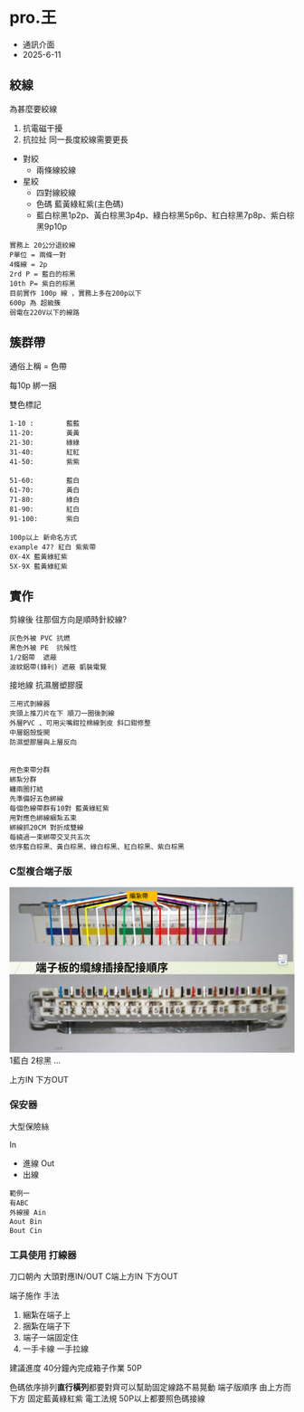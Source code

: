 # pro.王
- 通訊介面
- 2025-6-11




## 絞線
為甚麼要絞線
1. 抗電磁干擾
2. 抗拉扯 
    同一長度絞線需要更長

+ 對絞
    + 兩條線絞線
+ 星絞
    + 四對線絞線
    + 色碼 藍黃綠紅紫(主色碼)
    + 藍白棕黑1p2p、黃白棕黑3p4p、綠白棕黑5p6p、紅白棕黑7p8p、紫白棕黑9p10p

```
實務上 20公分退絞線
P單位 = 兩條一對
4條線 = 2p
2rd P = 藍白的棕黑
10th P= 紫白的棕黑
目前實作 100p 線 ，實務上多在200p以下
600p 為 超級簇 
弱電在220V以下的線路
```
## 簇群帶 
通俗上稱 = 色帶

每10p 綁一捆

雙色標記

```
1-10 :        藍藍
11-20:        黃黃
21-30:        綠綠
31-40:        紅紅
41-50:        紫紫

51-60:        藍白
61-70:        黃白
71-80:        綠白
81-90:        紅白
91-100:       紫白

100p以上 新命名方式
example 47? 紅白 紫紫帶
0X-4X 藍黃綠紅紫
5X-9X 藍黃綠紅紫 
```


## 實作

剪線後 往那個方向是順時針絞線?
```
灰色外被 PVC 抗燃
黑色外被 PE  抗候性
1/2鋁帶  遮蔽
波紋鋁帶(鋒利) 遮蔽 凱裝電覽
```
 



接地線
抗濕層塑膠膜
```
三用式剝線器
夾頭上推刀片在下 順刀一圈後剝線
外層PVC 、可用尖嘴鉗拉棉線剝皮 斜口鉗修整
中層鋁殼旋開
防濕塑膠層與上層反向


用色束帶分群
綁紮分群        
纏兩圈打結
先準備好五色綁線
每個色線帶群有10對 藍黃綠紅紫
用對應色綁線綑紮五束 
綁線抓20CM 對折成雙線
每繞過一束綁帶交叉共五次
依序藍白棕黑、黃白棕黑、綠白棕黑、紅白棕黑、紫白棕黑

```


### C型複合端子版
![C型複合端子版](C型複合端子版.png)
1藍白
2棕黑
...

上方IN
下方OUT

### 保安器
大型保險絲

In
+ 進線
Out
+ 出線
```
範例一
有ABC
外線接 Ain
Aout Bin
Bout Cin
```

### 工具使用 打線器
刀口朝內 大頭對應IN/OUT C端上方IN 下方OUT


端子施作 手法
1. 綑紮在端子上 
2. 捆紮在端子下 
3. 端子一端固定住 
4. 一手卡線 一手拉線 

建議進度
40分鐘內完成箱子作業 50P


色碼依序排列**直行橫列**都要對齊可以幫助固定線路不易晃動
端子版順序 由上方而下方 固定藍黃綠紅紫 
電工法規 50P以上都要照色碼接線


